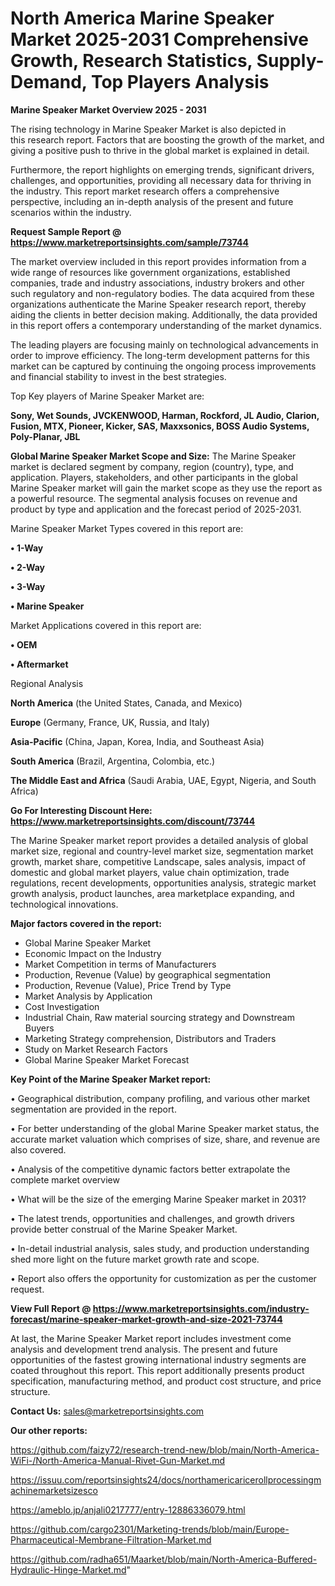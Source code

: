 # North America Marine Speaker Market 2025-2031 Comprehensive Growth, Research Statistics, Supply-Demand,  Top Players Analysis

<Strong> Marine Speaker Market Overview 2025 - 2031</strong>

The rising technology in Marine Speaker Market is also depicted in this research report. Factors that are boosting the growth of the market, and giving a positive push to thrive in the global market is explained in detail.

Furthermore, the report highlights on emerging trends, significant drivers, challenges, and opportunities, providing all necessary data for thriving in the industry. This report market research offers a comprehensive perspective, including an in-depth analysis of the present and future scenarios within the industry.

<strong>Request Sample Report @ <a href=https://www.marketreportsinsights.com/sample/73744>https://www.marketreportsinsights.com/sample/73744</a></strong>

The market overview included in this report provides information from a wide range of resources like government organizations, established companies, trade and industry associations, industry brokers and other such regulatory and non-regulatory bodies. The data acquired from these organizations authenticate the Marine Speaker research report, thereby aiding the clients in better decision making. Additionally, the data provided in this report offers a contemporary understanding of the market dynamics.

The leading players are focusing mainly on technological advancements in order to improve efficiency. The long-term development patterns for this market can be captured by continuing the ongoing process improvements and financial stability to invest in the best strategies.

Top Key players of Marine Speaker Market are:

<strong>Sony, Wet Sounds, JVCKENWOOD, Harman, Rockford, JL Audio, Clarion, Fusion, MTX, Pioneer, Kicker, SAS, Maxxsonics, BOSS Audio Systems, Poly-Planar, JBL</strong>

<strong><b>Global Marine Speaker Market Scope and Size:</b></strong>
The Marine Speaker market is declared segment by company, region (country), type, and application. Players, stakeholders, and other participants in the global Marine Speaker market will gain the market scope as they use the report as a powerful resource. The segmental analysis focuses on revenue and product by type and application and the forecast period of 2025-2031.

Marine Speaker Market Types covered in this report are:

<strong>• 1-Way

• 2-Way

• 3-Way

• Marine Speaker</strong>

Market Applications covered in this report are:

<strong>• OEM

• Aftermarket</strong> 

Regional Analysis

<strong>North America</strong> (the United States, Canada, and Mexico)

<strong>Europe</strong> (Germany, France, UK, Russia, and Italy)

<strong>Asia-Pacific</strong> (China, Japan, Korea, India, and Southeast Asia)

<strong>South America</strong> (Brazil, Argentina, Colombia, etc.)

<strong>The Middle East and Africa</strong> (Saudi Arabia, UAE, Egypt, Nigeria, and South Africa)

<strong>Go For Interesting Discount Here: <a href=https://www.marketreportsinsights.com/discount/73744>https://www.marketreportsinsights.com/discount/73744</a></strong>

The Marine Speaker market report provides a detailed analysis of global market size, regional and country-level market size, segmentation market growth, market share, competitive Landscape, sales analysis, impact of domestic and global market players, value chain optimization, trade regulations, recent developments, opportunities analysis, strategic market growth analysis, product launches, area marketplace expanding, and technological innovations.

<strong><b>Major factors covered in the report:</b></strong>
<ul>
  <li>Global Marine Speaker Market </li>
  <li>Economic Impact on the Industry</li>
  <li>Market Competition in terms of Manufacturers</li>
  <li>Production, Revenue (Value) by geographical segmentation</li>
  <li>Production, Revenue (Value), Price Trend by Type</li>
  <li>Market Analysis by Application</li>
  <li>Cost Investigation</li>
  <li>Industrial Chain, Raw material sourcing strategy and Downstream Buyers</li>
  <li>Marketing Strategy comprehension, Distributors and Traders</li>
  <li>Study on Market Research Factors</li>
  <li>Global Marine Speaker Market Forecast</li>
</ul>

<strong><b>Key Point of the Marine Speaker Market report:</b></strong>

• Geographical distribution, company profiling, and various other market segmentation are provided in the report.

• For better understanding of the global Marine Speaker market status, the accurate market valuation which comprises of size, share, and revenue are also covered.

• Analysis of the competitive dynamic factors better extrapolate the complete market overview

• What will be the size of the emerging Marine Speaker market in 2031?

• The latest trends, opportunities and challenges, and growth drivers provide better construal of the Marine Speaker Market.

• In-detail industrial analysis, sales study, and production understanding shed more light on the future market growth rate and scope.

• Report also offers the opportunity for customization as per the customer request.

<strong><b>View Full Report @ <a href=https://www.marketreportsinsights.com/industry-forecast/marine-speaker-market-growth-and-size-2021-73744>https://www.marketreportsinsights.com/industry-forecast/marine-speaker-market-growth-and-size-2021-73744</a></b></strong>


At last, the Marine Speaker Market report includes investment come analysis and development trend analysis. The present and future opportunities of the fastest growing international industry segments are coated throughout this report. This report additionally presents product specification, manufacturing method, and product cost structure, and price structure.

<strong>Contact Us:</strong>
sales@marketreportsinsights.com

<strong>Our other reports:</strong>

<a href=https://github.com/faizy72/research-trend-new/blob/main/North-America-WiFi-/North-America-Manual-Rivet-Gun-Market.md>https://github.com/faizy72/research-trend-new/blob/main/North-America-WiFi-/North-America-Manual-Rivet-Gun-Market.md</a>

<a href=https://issuu.com/reportsinsights24/docs/northamericaricerollprocessingmachinemarketsizesco>https://issuu.com/reportsinsights24/docs/northamericaricerollprocessingmachinemarketsizesco</a>

<a href=https://ameblo.jp/anjali0217777/entry-12886336079.html>https://ameblo.jp/anjali0217777/entry-12886336079.html</a>

<a href=https://github.com/cargo2301/Marketing-trends/blob/main/Europe-Pharmaceutical-Membrane-Filtration-Market.md>https://github.com/cargo2301/Marketing-trends/blob/main/Europe-Pharmaceutical-Membrane-Filtration-Market.md</a>

<a href=https://github.com/radha651/Maarket/blob/main/North-America-Buffered-Hydraulic-Hinge-Market.md>https://github.com/radha651/Maarket/blob/main/North-America-Buffered-Hydraulic-Hinge-Market.md</a>"
